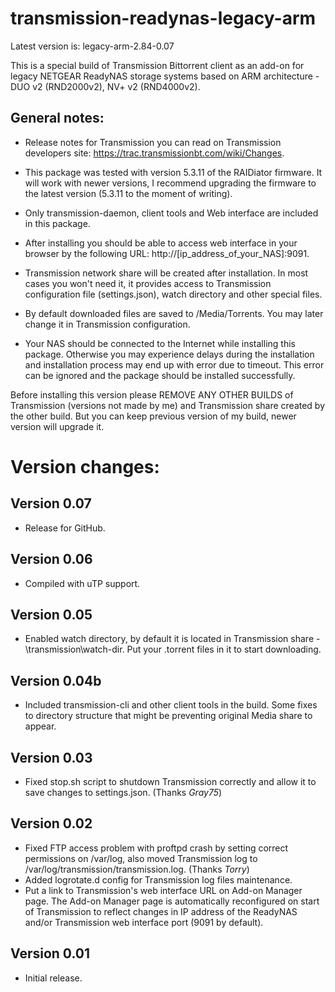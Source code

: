 # transmission-readynas-legacy-arm

Latest version is: legacy-arm-2.84-0.07

This is a special build of Transmission Bittorrent client as an add-on for legacy NETGEAR ReadyNAS storage systems based on ARM architecture - DUO v2 (RND2000v2), NV+ v2 (RND4000v2).

## General notes:

* Release notes for Transmission you can read on Transmission developers site: https://trac.transmissionbt.com/wiki/Changes.

* This package was tested with version 5.3.11 of the RAIDiator firmware. It will work with newer versions, I recommend upgrading the firmware to the latest version (5.3.11 to the moment of writing).

* Only transmission-daemon, client tools and Web interface are included in this package.

* After installing you should be able to access web interface in your browser by the following URL: http://[ip_address_of_your_NAS]:9091.

* Transmission network share will be created after installation. In most cases you won't need it, it provides access to Transmission configuration file (settings.json), watch directory and other special files.

* By default downloaded files are saved to /Media/Torrents. You may later change it in Transmission configuration.

* Your NAS should be connected to the Internet while installing this package. Otherwise you may experience delays during the installation and installation process may end up with error due to timeout. This error can be ignored and the package should be installed successfully.

Before installing this version please REMOVE ANY OTHER BUILDS of Transmission (versions not made by me) and Transmission share  created by the other build. But you can keep previous version of my build, newer version will upgrade it.

# Version changes:

## Version 0.07

* Release for GitHub.

## Version 0.06

* Compiled with uTP support.

## Version 0.05

* Enabled watch directory, by default it is located in Transmission share - \transmission\watch-dir. Put your .torrent files in it to start downloading. 

## Version 0.04b

* Included transmission-cli and other client tools in the build. Some fixes to directory structure that might be preventing original Media share to appear.

## Version 0.03

* Fixed stop.sh script to shutdown Transmission correctly and allow it to save changes to settings.json. (Thanks *Gray75*)

## Version 0.02

* Fixed FTP access problem with proftpd crash by setting correct permissions on /var/log, also moved Transmission log to /var/log/transmission/transmission.log. (Thanks *Torry*)
* Added logrotate.d config for Transmission log files maintenance.
* Put a link to Transmission's web interface URL on Add-on Manager page. The Add-on Manager page is automatically reconfigured on start of Transmission to reflect changes in IP address of the ReadyNAS and/or Transmission web interface port (9091 by default).

## Version 0.01

* Initial release.
